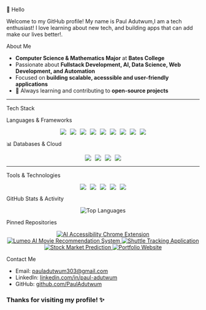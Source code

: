  👋 Hello  

Welcome to my GitHub profile! My name is Paul Adutwum,I  am a tech enthusiast! I love learning about new tech, and building apps that can add make our lives better!. 

  About Me  
-  **Computer Science & Mathematics Major** at **Bates College**  
-  Passionate about **Fullstack Development, AI, Data Science, Web Development, and Automation**  
-  Focused on **building scalable, acesssible and user-friendly applications**  
- 🚀 Always learning and contributing to **open-source projects**  

---

 Tech Stack  

  Languages & Frameworks  
<p align="center">
  <div style="display: flex; flex-wrap: wrap; justify-content: center; gap: 10px;">
    <img src="https://img.shields.io/badge/HTML5-E34F26?style=for-the-badge&logo=html5&logoColor=white"/>
    <img src="https://img.shields.io/badge/CSS3-1572B6?style=for-the-badge&logo=css3&logoColor=white"/>
    <img src="https://img.shields.io/badge/JavaScript-F7DF1E?style=for-the-badge&logo=javascript&logoColor=black"/>
    <img src="https://img.shields.io/badge/TypeScript-007ACC?style=for-the-badge&logo=typescript&logoColor=white"/>
    <img src="https://img.shields.io/badge/Python-3776AB?style=for-the-badge&logo=python&logoColor=white"/>
    <img src="https://img.shields.io/badge/Java-ED8B00?style=for-the-badge&logo=java&logoColor=white"/>
    <img src="https://img.shields.io/badge/Node.js-43853D?style=for-the-badge&logo=node.js&logoColor=white"/>
    <img src="https://img.shields.io/badge/React-20232A?style=for-the-badge&logo=react&logoColor=61DAFB"/>
    <img src="https://img.shields.io/badge/Next.js-000000?style=for-the-badge&logo=next.js&logoColor=white"/>
  </div>
</p>

📊 Databases & Cloud  
<p align="center">
  <div style="display: flex; flex-wrap: wrap; justify-content: center; gap: 10px;">
    <img src="https://img.shields.io/badge/PostgreSQL-336791?style=for-the-badge&logo=postgresql&logoColor=white"/>
    <img src="https://img.shields.io/badge/MongoDB-47A248?style=for-the-badge&logo=mongodb&logoColor=white"/>
    <img src="https://img.shields.io/badge/Firebase-FFCA28?style=for-the-badge&logo=firebase&logoColor=black"/>
    <img src="https://img.shields.io/badge/MySQL-4479A1?style=for-the-badge&logo=mysql&logoColor=white"/>
  </div>
</p>

---

 Tools & Technologies  
<p align="center">
  <div style="display: flex; flex-wrap: wrap; justify-content: center; gap: 10px;">
    <img src="https://img.shields.io/badge/GitHub-181717?style=for-the-badge&logo=github&logoColor=white"/>
    <img src="https://img.shields.io/badge/Git-F05032?style=for-the-badge&logo=git&logoColor=white"/>
    <img src="https://img.shields.io/badge/Jira-0052CC?style=for-the-badge&logo=jira&logoColor=white"/>
    <img src="https://img.shields.io/badge/Vercel-000000?style=for-the-badge&logo=vercel&logoColor=white"/>
    <img src="https://img.shields.io/badge/Heroku-430098?style=for-the-badge&logo=heroku&logoColor=white"/>
  </div>
</p>
 


  GitHub Stats & Activity  


<p align="center">  
  <img src="https://github-readme-stats.vercel.app/api/top-langs/?username=PaulAdutwum&layout=compact&theme=radical" alt="Top Languages" />  
</p>  



  Pinned Repositories  

<p align="center">  
  <a href="https://github.com/PaulAdutwum/Chrome-Extension">  
    <img src="https://github-readme-stats.vercel.app/api/pin/?username=PaulAdutwum&repo=Chrome-Extension&theme=radical" alt="AI Accessibility Chrome Extension" />  
  </a>  
  <a href="https://github.com/PaulAdutwum/Lumeo">  
    <img src="https://github-readme-stats.vercel.app/api/pin/?username=PaulAdutwum&repo=Lumeo&theme=radical" alt="Lumeo AI Movie Recommendation System" />  
  </a>  
  <a href="https://github.com/PaulAdutwum/Bobcat-Express-Shuttle">  
    <img src="https://github-readme-stats.vercel.app/api/pin/?username=PaulAdutwum&repo=Bobcat-Express-Shuttle&theme=radical" alt="Shuttle Tracking Application" />  
  </a>  
  <a href="https://github.com/PaulAdutwum/Stocks-Prediction-Project">  
    <img src="https://github-readme-stats.vercel.app/api/pin/?username=PaulAdutwum&repo=Stocks-Prediction-Project&theme=radical" alt="Stock Market Prediction" />  
 </a>  
  <a href="https://github.com/PaulAdutwum/Pauls-Portfolio">  
    <img src="https://github-readme-stats.vercel.app/api/pin/?username=PaulAdutwum&repo=Pauls-Portfolio&theme=radical" alt="Portfolio Website" />  
 </a>  
</p>  

 Contact Me  
-  Email: pauladutwum303@gmail.com  
-  LinkedIn: [linkedin.com/in/paul-adutwum](https://linkedin.com/in/paul-adutwum)  
- GitHub: [github.com/PaulAdutwum](https://github.com/PaulAdutwum)  




### Thanks for visiting my profile! ✨  

